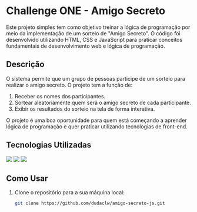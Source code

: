 # Challenge ONE - Amigo Secreto 

Este projeto simples tem como objetivo treinar a lógica de programação por meio da implementação de um sorteio de "Amigo Secreto". O código foi desenvolvido utilizando HTML, CSS e JavaScript para praticar conceitos fundamentais de desenvolvimento web e lógica de programação.

## Descrição

O sistema permite que um grupo de pessoas participe de um sorteio para realizar o amigo secreto. O projeto tem a função de:

1. Receber os nomes dos participantes.
2. Sortear aleatoriamente quem será o amigo secreto de cada participante.
3. Exibir os resultados do sorteio na tela de forma interativa.

O projeto é uma boa oportunidade para quem está começando a aprender lógica de programação e quer praticar utilizando tecnologias de front-end.

## Tecnologias Utilizadas
<div>
  <img src="https://img.shields.io/badge/HTML-239120?style=for-the-badge&logo=html5&logoColor=white">
  <img src="https://img.shields.io/badge/CSS-239120?&style=for-the-badge&logo=css3&logoColor=white">
  <img src="https://img.shields.io/badge/JavaScript-F7DF1E?style=for-the-badge&logo=javascript&logoColor=black">
</div>


## Como Usar

1. Clone o repositório para a sua máquina local:
   ```bash
   git clone https://github.com/dudaclw/amigo-secreto-js.git

